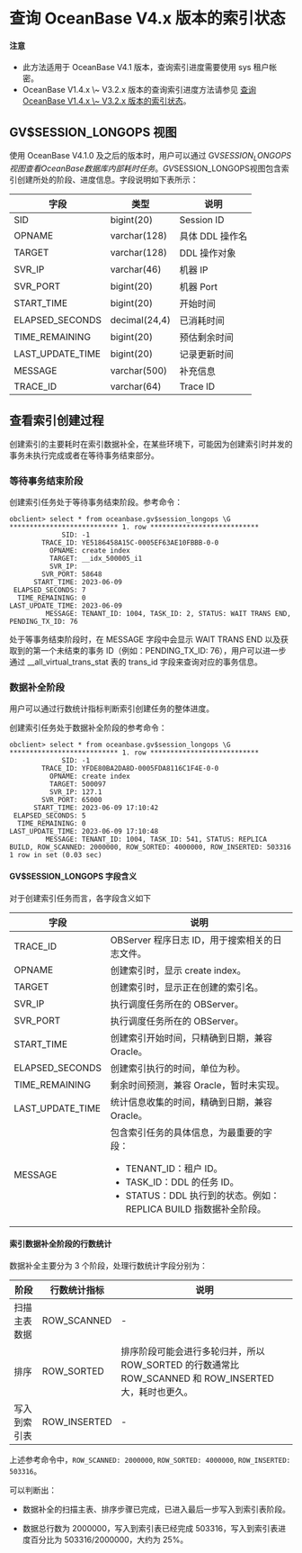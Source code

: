 查询 OceanBase V4.x 版本的索引状态 
==========================================

<main id="notice" type='notice'>
  <h4>注意</h4>
  <ul>
  <li>此方法适用于 OceanBase V4.1 版本，查询索引进度需要使用 sys 租户帐密。</li>
  <li>OceanBase V1.4.x \~ V3.2.x 版本的查询索引进度方法请参见 <a href="700.query-the-index-status-of-oceanbase-v1.4.x-to-v3.2.x">查询 OceanBase V1.4.x \~ V3.2.x 版本的索引状态</a>。</li>
  </ul>
</main>


GV$SESSION_LONGOPS 视图 
--------------------------------------

使用 OceanBase V4.1.0 及之后的版本时，用户可以通过 GV$SESSION_LONGOPS视图查看 OceanBase 数据库内部耗时任务。GV$SESSION_LONGOPS视图包含索引创建所处的阶段、进度信息。字段说明如下表所示：

| **字段**           | **类型**        | **说明**     |
|------------------|---------------|------------|
| SID              | bigint(20)    | Session ID |
| OPNAME           | varchar(128)  | 具体 DDL 操作名 |
| TARGET           | varchar(128)  | DDL 操作对象   |
| SVR_IP           | varchar(46)   | 机器 IP      |
| SVR_PORT         | bigint(20)    | 机器 Port    |
| START_TIME       | bigint(20)    | 开始时间       |
| ELAPSED_SECONDS  | decimal(24,4) | 已消耗时间      |
| TIME_REMAINING   | bigint(20)    | 预估剩余时间     |
| LAST_UPDATE_TIME | bigint(20)    | 记录更新时间     |
| MESSAGE          | varchar(500)  | 补充信息       |
| TRACE_ID         | varchar(64)   | Trace ID   |

查看索引创建过程
-----------------

创建索引的主要耗时在索引数据补全，在某些环境下，可能因为创建索引时并发的事务未执行完成或者在等待事务结束部分。

### 等待事务结束阶段

创建索引任务处于等待事务结束阶段。参考命令：

```shell
obclient> select * from oceanbase.gv$session_longops \G
*************************** 1. row ***************************
             SID: -1
        TRACE_ID: YE5186458A15C-0005EF63AE10FBBB-0-0
          OPNAME: create index
          TARGET: __idx_500005_i1
          SVR_IP: 
        SVR_PORT: 58648
      START_TIME: 2023-06-09
 ELAPSED_SECONDS: 7
  TIME_REMAINING: 0
LAST_UPDATE_TIME: 2023-06-09
         MESSAGE: TENANT_ID: 1004, TASK_ID: 2, STATUS: WAIT TRANS END, PENDING_TX_ID: 76
```


处于等事务结束阶段时，在 MESSAGE 字段中会显示 WAIT TRANS END 以及获取到的第一个未结束的事务 ID（例如：PENDING_TX_ID: 76），用户可以进一步通过 __all_virtual_trans_stat 表的 trans_id 字段来查询对应的事务信息。

### 数据补全阶段

用户可以通过行数统计指标判断索引创建任务的整体进度。

创建索引任务处于数据补全阶段的参考命令：

```shell
obclient> select * from oceanbase.gv$session_longops \G
*************************** 1. row ***************************
             SID: -1
        TRACE_ID: YFDE80BA2DA8D-0005FDA8116C1F4E-0-0
          OPNAME: create index
          TARGET: 500097
          SVR_IP: 127.1
        SVR_PORT: 65000
      START_TIME: 2023-06-09 17:10:42
 ELAPSED_SECONDS: 5
  TIME_REMAINING: 0
LAST_UPDATE_TIME: 2023-06-09 17:10:48
         MESSAGE: TENANT_ID: 1004, TASK_ID: 541, STATUS: REPLICA BUILD, ROW_SCANNED: 2000000, ROW_SORTED: 4000000, ROW_INSERTED: 503316
1 row in set (0.03 sec)
```

#### GV$SESSION_LONGOPS 字段含义

对于创建索引任务而言，各字段含义如下

| **字段**           | **说明**  |
|------------------|---------------|
| TRACE_ID         | OBServer 程序日志 ID，用于搜索相关的日志文件。                                                                                                                                                                                                                     |
| OPNAME           | 创建索引时，显示 create index。                                                                                                                                                                                                                            |
| TARGET           | 创建索引时，显示正在创建的索引名。                                                                                                                                                                                                                                 |
| SVR_IP           | 执行调度任务所在的 OBServer。                                                                                                                                                                                                                               |
| SVR_PORT         | 执行调度任务所在的 OBServer。                                                                                                                                                                                                                               |
| START_TIME       | 创建索引开始时间，只精确到日期，兼容 Oracle。                                                                                                                                                                                                                        |
| ELAPSED_SECONDS  | 创建索引执行的时间，单位为秒。                                                                                                                                                                                                                                   |
| TIME_REMAINING   | 剩余时间预测，兼容 Oracle，暂时未实现。                                                                                                                                                                                                                           |
| LAST_UPDATE_TIME | 统计信息收集的时间，精确到日期，兼容 Oracle。                                                                                                                                                                                                                        |
| MESSAGE          | 包含索引任务的具体信息，为最重要的字段：<ul><li>TENANT_ID：租户 ID。</li><li>TASK_ID：DDL 的任务 ID。</li><li>STATUS：DDL 执行到的状态。例如：REPLICA BUILD 指数据补全阶段。</li></ul> |



#### 索引数据补全阶段的行数统计

数据补全主要分为 3 个阶段，处理行数统计字段分别为：

| **阶段** | **行数统计指标**   | **说明**                                                                 |
|--------|--------------|------------------------------------------------------------------------|
| 扫描主表数据 | ROW_SCANNED  |   -     |
| 排序     | ROW_SORTED   | 排序阶段可能会进行多轮归并，所以 ROW_SORTED 的行数通常比 ROW_SCANNED 和 ROW_INSERTED 大，耗时也更久。 |
| 写入到索引表 | ROW_INSERTED | - |

上述参考命令中，`ROW_SCANNED: 2000000`, `ROW_SORTED: 4000000`, `ROW_INSERTED: 503316`。

可以判断出：

* 数据补全的扫描主表、排序步骤已完成，已进入最后一步写入到索引表阶段。

* 数据总行数为 2000000，写入到索引表已经完成 503316，写入到索引表进度百分比为 503316/2000000，大约为 25%。